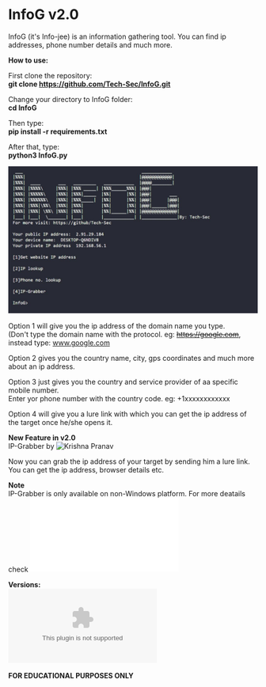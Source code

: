 # InfoG v2.0
InfoG (it's Info-jee) is an information gathering tool. You can find ip addresses, phone number details and much more.


**How to use:**

First clone the repository:\
**git clone https://github.com/Tech-Sec/InfoG.git**

Change your directory to InfoG  folder:\
**cd InfoG**

Then type:\
**pip install -r requirements.txt**

After that, type:\
**python3 InfoG.py**

![](IMG_1.JPG)


Option 1 will give you the ip address of the domain name you type.\
(Don't type the domain name with the protocol. eg: ~~https://google.com~~, instead type: www.google.com

Option 2 gives you the country name, city, gps coordinates and much more about an ip address.

Option 3 just gives you the country and service provider of aa specific mobile number.\
Enter yor phone number with the country code. eg: +1xxxxxxxxxxxx

Option 4 will give you a lure link with which you can get the ip address of the target once he/she opens it.

**New Feature in v2.0**\
IP-Grabber by ![Krishna Pranav](https://github.com/krishpranav/IP-Grabber)

Now you can grab the ip address of your target by sending him a lure link. You can get the ip address, browser details etc. 

**Note**\
IP-Grabber is only available on non-Windows platform. For more deatails check ![/IP-Grabber/README.md](/IP-Grabber/README.md)

**Versions:**\
**![v1.0](https://github.com/Tech-Sec/InfoG/archive/v1.0.zip)**


**FOR EDUCATIONAL PURPOSES ONLY**
